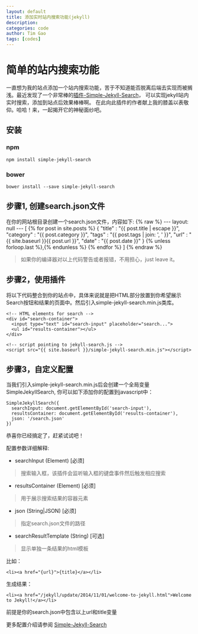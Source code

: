 ```yaml
---
layout: default
title: 添加实时站内搜索功能(jekyll)
description: 
categories: code
author: Tim Gao
tags: [codes]
---
```

# 简单的站内搜索功能

一直想为我的站点添加一个站内搜索功能，苦于不知道能否脱离后端去实现而被搁浅。最近发现了一个非常棒的[插件-Simple-Jekyll-Search](https://github.com/christian-fei/Simple-Jekyll-Search)，
可以实现jekyll站内实时搜索，添加到站点后效果棒棒啊。
在此向此插件的作者献上我的膝盖以表敬仰。哈哈！来，一起揭开它的神秘面纱吧。

## 安装

### npm

    npm install simple-jekyll-search

### bower

    bower install --save simple-jekyll-search

## 步骤1, 创建search.json文件

在你的网站根目录创建一个search.json文件，内容如下:
     {% raw %}
    ---
    layout: null
    ---
    [
      {% for post in site.posts %}
        {
          "title"    : "{{ post.title | escape }}",
          "category" : "{{ post.category }}",
          "tags"     : "{{ post.tags | join: ', ' }}",
          "url"      : "{{ site.baseurl }}{{ post.url }}",
          "date"     : "{{ post.date }}"
        } {% unless forloop.last %},{% endunless %}
      {% endfor %}
    ]
     {% endraw %}
> 如果你的编译器对以上代码警告或者报错，不用担心，just leave it。

## 步骤2，使用插件

将以下代码整合到你的站点中，具体来说就是把HTML部分放置到你希望展示Search按钮和结果的页面中。然后引入simple-jekyll-search.min.js类库。

    <!-- HTML elements for search -->
    <div id="search-container">
      <input type="text" id="search-input" placeholder="search...">
      <ul id="results-container"></ul>
    </div>

    <!-- script pointing to jekyll-search.js -->
    <script src="{{ site.baseurl }}/simple-jekyll-search.min.js"></script>

## 步骤3，自定义配置

当我们引入simple-jekyll-search.min.js后会创建一个全局变量SimpleJekyllSearch, 你可以如下添加你的配置到javascript中：

    SimpleJekyllSearch({
      searchInput: document.getElementById('search-input'),
      resultsContainer: document.getElementById('results-container'),
      json: '/search.json'
    })

恭喜你已经搞定了，赶紧试试吧！

配置参数详细解释:

* searchInput (Element) [必须]
> 搜索输入框，该插件会监听输入框的键盘事件然后触发相应搜索

* resultsContainer (Element) [必须]
> 用于展示搜索结果的容器元素

* json (String|JSON) [必须]
> 指定search.json文件的路径

* searchResultTemplate (String) [可选]
> 显示单独一条结果的html模板

比如：

    <li><a href="{url}">{title}</a></li>

生成结果：

    <li><a href="/jekyll/update/2014/11/01/welcome-to-jekyll.html">Welcome to Jekyll!</a></li>

前提是你的search.json中包含以上url和title变量

更多配置介绍请参阅 [Simple-Jekyll-Search](https://github.com/christian-fei/Simple-Jekyll-Search/)